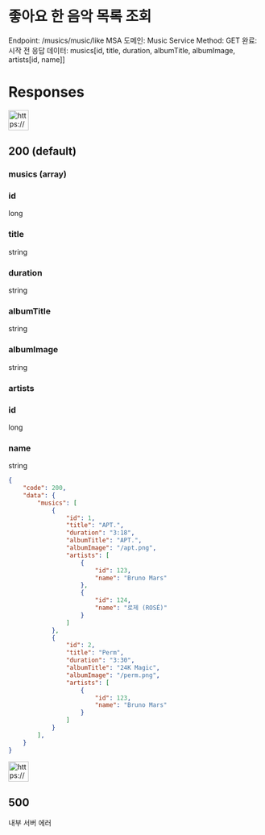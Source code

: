 # 좋아요 한 음악 목록 조회

Endpoint: /musics/music/like
MSA 도메인: Music Service
Method: GET
완료: 시작 전
응답 데이터: musics[id, title, duration, albumTitle, albumImage, artists[id, name]]

# Responses

<aside>
<img src="https://www.notion.so/icons/send_orange.svg" alt="https://www.notion.so/icons/send_orange.svg" width="40px" />

## 200 (default)

### musics (array)

### id

long

### title

string

### duration

string

### albumTitle

string

### albumImage

string

### artists

### id

long

### name

string

</aside>

```json
{ 
	"code": 200,
	"data": { 
		"musics": [
			{
				"id": 1,
				"title": "APT.",
				"duration": "3:18",
				"albumTitle": "APT.",
				"albumImage": "/apt.png",
				"artists": [
					{
						"id": 123,
						"name": "Bruno Mars"
					},
					{
						"id": 124,
						"name": "로제 (ROSÉ)"
					}
				]
			},
			{
				"id": 2,
				"title": "Perm",
				"duration": "3:30",
				"albumTitle": "24K Magic",
				"albumImage": "/perm.png",
				"artists": [
					{
						"id": 123,
						"name": "Bruno Mars"
					}
				]
			}
		],
	} 
}
```

<aside>
<img src="https://www.notion.so/icons/browser-stop_red.svg" alt="https://www.notion.so/icons/browser-stop_red.svg" width="40px" />

## 500

내부 서버 에러

</aside>